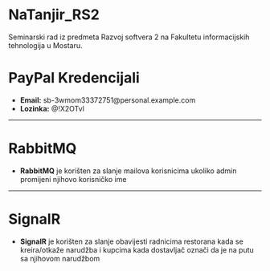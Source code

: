 # NaTanjir_RS2
Seminarski rad iz predmeta Razvoj softvera 2 na Fakultetu informacijskih tehnologija u Mostaru.


<body>
    <h1>PayPal Kredencijali</h1>
    <ul>
        <li><strong>Email:</strong> sb-3wmom33372751@personal.example.com</li>
        <li><strong>Lozinka:</strong> @!X2OTvl</li>
    </ul>
</body>
<hr>
<body>
    <h1>RabbitMQ</h1>
    <ul>
        <li><strong>RabbitMQ</strong> je korišten za slanje mailova korisnicima ukoliko admin promijeni njihovo korisničko ime</li>
    </ul>
</body>
<hr>
<body>
    <h1>SignalR</h1>
    <ul>
        <li><strong>SignalR</strong> je korišten za slanje obavijesti radnicima restorana kada se kreira/otkaže narudžba i kupcima kada dostavljač označi da je na putu sa njihovom narudžbom</li>
    </ul>
</body>
